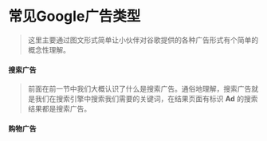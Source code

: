 # 常见Google广告类型

> 这里主要通过图文形式简单让小伙伴对谷歌提供的各种广告形式有个简单的概念性理解。

#### 搜索广告

> 前面在前一节中我们大概认识了什么是搜索广告。通俗地理解，搜索广告就是我们在搜索引擎中搜索我们需要的关键词，在结果页面有标识 **Ad** 的搜索结果都是搜索广告。





#### 购物广告

